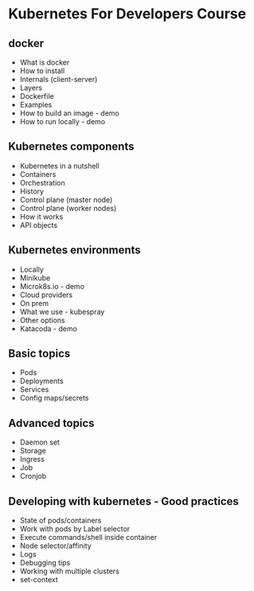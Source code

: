 # Kubernetes For Developers Course
## docker
* What is docker
* How to install
* Internals (client-server)
* Layers
* Dockerfile
* Examples 
* How to build an image - demo
* How to run locally - demo

## Kubernetes components
* Kubernetes in a nutshell
* Containers
* Orchestration
* History 
* Control plane (master node)
* Control plane (worker nodes)
* How it works
* API objects

## Kubernetes environments
* Locally
* Minikube
* Microk8s.io - demo
* Cloud providers
* On prem
* What we use - kubespray
* Other options
* Katacoda - demo

## Basic topics
* Pods
* Deployments 
* Services
* Config maps/secrets

## Advanced topics
* Daemon set
* Storage
* Ingress
* Job
* Cronjob

## Developing with kubernetes - Good practices
* State of pods/containers
* Work with pods by Label selector
* Execute commands/shell inside container
* Node selector/affinity 
* Logs
* Debugging tips
* Working with multiple clusters
* set-context


